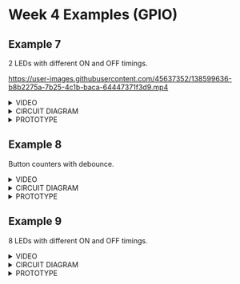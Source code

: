 # Week 4 Examples (GPIO)
## Example 7

2 LEDs with different ON and OFF timings.


https://user-images.githubusercontent.com/45637352/138599636-b8b2275a-7b25-4c1b-baca-64447371f3d9.mp4


<details>
<summary>VIDEO</summary>

</details>






<details>
<summary>CIRCUIT DIAGRAM</summary>
<img src="./Ex 7/Circuit Diagram.PNG">
</details>

<details>
<summary>PROTOTYPE</summary>
<img src="./Ex 7/Prototype.jpg">
</details>

## Example 8 

Button counters with debounce.

<details>
<summary>VIDEO</summary>
<img src="./Ex 8/Demo.mp4">
</details>

<details>
<summary>CIRCUIT DIAGRAM</summary>
<img src="./Ex 8/Circuit Diagram.PNG">
</details>

<details>
<summary>PROTOTYPE</summary>
<img src="./Ex 8/Prototype.jpg">
</details>

## Example 9

8 LEDs with different ON and OFF timings.

<details>
<summary>VIDEO</summary>
<img src="./Ex 9/Demo.mp4">
</details>

<details>
<summary>CIRCUIT DIAGRAM</summary>
<img src="./Ex 9/Circuit Diagram.PNG">
</details>

<details>
<summary>PROTOTYPE</summary>
<img src="./Ex 9/Prototype.jpg">
</details>
